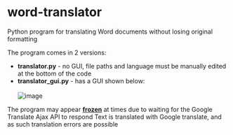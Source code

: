 # word-translator
Python program for translating Word documents without losing original formatting

The program comes in 2 versions:<br>
- **translator.py** - no GUI, file paths and language must be manually edited at the bottom of the code<br>
- **translator_gui.py** - has a GUI shown below:<br><br>
![image](https://github.com/user-attachments/assets/110f8e78-1e1a-43a8-a567-1b2801e93004)

The program may appear <ins>__frozen__</ins> at times due to waiting for the Google Translate Ajax API to respond
Text is translated with Google translate, and as such translation errors are possible

